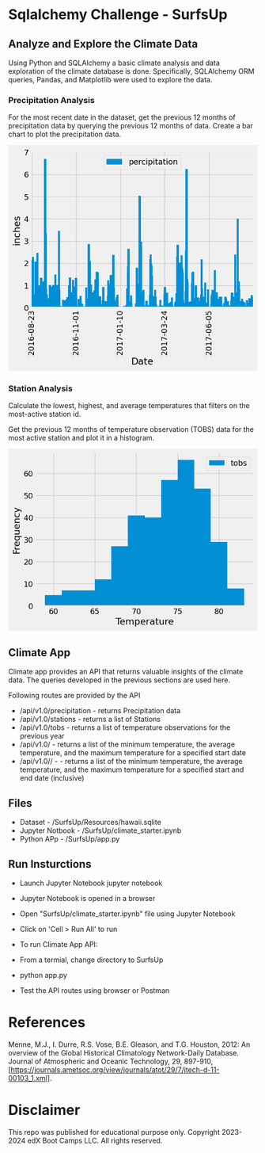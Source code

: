# Sqlalchemy Challenge - SurfsUp

## Analyze and Explore the Climate Data

Using Python and SQLAlchemy a basic climate analysis and data exploration of the climate database is done. 
Specifically, SQLAlchemy ORM queries, Pandas, and Matplotlib were used to explore the data.

### Precipitation Analysis
For the most recent date in the dataset, get the previous 12 months of precipitation data by querying the previous 12 months of data.
Create a bar chart to plot the precipitation data.

![image info](./SurfsUp/Output/PrecipitationDataLast12Months.png)

### Station Analysis
Calculate the lowest, highest, and average temperatures that filters on the most-active station id.

Get the previous 12 months of temperature observation (TOBS) data for the most active station and plot it in a histogram.

![image info](./SurfsUp/Output/TemperatureObservationHistogram.png)

## Climate App

Climate app provides an API that returns valuable insights of the climate data. The queries developed in the previous sections are used here. 

Following routes are provided by the API
  * /api/v1.0/precipitation - returns Precipitation data
  * /api/v1.0/stations - returns a list of Stations 
  * /api/v1.0/tobs - returns a list of temperature observations for the previous year
  * /api/v1.0/<start> - returns a list of the minimum temperature, the average temperature, and the maximum
    temperature for a specified start date
  * /api/v1.0/<start>/<end> - - returns a list of the minimum temperature, the average temperature, and the maximum
            temperature for a specified start and end date (inclusive)
## Files

* Dataset - /SurfsUp/Resources/hawaii.sqlite
* Jupyter Notbook - /SurfsUp/climate_starter.ipynb
* Python APp - /SurfsUp/app.py

## Run Insturctions

* Launch Jupyter Notebook jupyter notebook
* Jupyter Notebook is opened in a browser
* Open "SurfsUp/climate_starter.ipynb" file using Jupyter Notebook
* Click on 'Cell > Run All' to run

* To run Climate App API: 
* From a termial, change directory to SurfsUp
* python app.py
* Test the API routes using browser or Postman

# References
Menne, M.J., I. Durre, R.S. Vose, B.E. Gleason, and T.G. Houston, 2012: An overview of the Global Historical Climatology Network-Daily Database. Journal of Atmospheric and Oceanic Technology, 29, 897-910, [https://journals.ametsoc.org/view/journals/atot/29/7/jtech-d-11-00103_1.xml].

# Disclaimer
This repo was published for educational purpose only. Copyright 2023-2024 edX Boot Camps LLC. All rights reserved.
